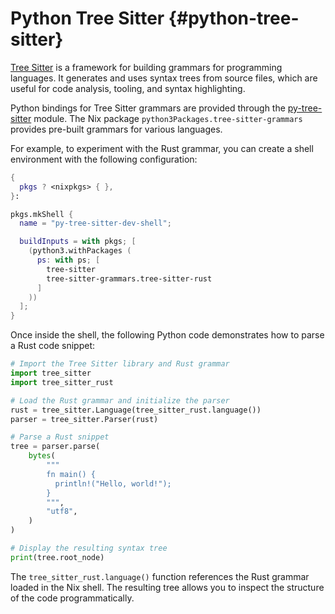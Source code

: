 # Python Tree Sitter {#python-tree-sitter}

[Tree Sitter](https://tree-sitter.github.io/tree-sitter/) is a framework for building grammars for programming languages. It generates and uses syntax trees from source files, which are useful for code analysis, tooling, and syntax highlighting.

Python bindings for Tree Sitter grammars are provided through the [py-tree-sitter](https://github.com/tree-sitter/py-tree-sitter) module. The Nix package `python3Packages.tree-sitter-grammars` provides pre-built grammars for various languages.

For example, to experiment with the Rust grammar, you can create a shell environment with the following configuration:

```nix
{
  pkgs ? <nixpkgs> { },
}:

pkgs.mkShell {
  name = "py-tree-sitter-dev-shell";

  buildInputs = with pkgs; [
    (python3.withPackages (
      ps: with ps; [
        tree-sitter
        tree-sitter-grammars.tree-sitter-rust
      ]
    ))
  ];
}
```

Once inside the shell, the following Python code demonstrates how to parse a Rust code snippet:

```python
# Import the Tree Sitter library and Rust grammar
import tree_sitter
import tree_sitter_rust

# Load the Rust grammar and initialize the parser
rust = tree_sitter.Language(tree_sitter_rust.language())
parser = tree_sitter.Parser(rust)

# Parse a Rust snippet
tree = parser.parse(
    bytes(
        """
        fn main() {
          println!("Hello, world!");
        }
        """,
        "utf8",
    )
)

# Display the resulting syntax tree
print(tree.root_node)
```

The `tree_sitter_rust.language()` function references the Rust grammar loaded in the Nix shell. The resulting tree allows you to inspect the structure of the code programmatically.
